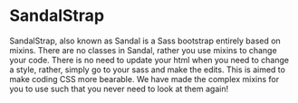 # SandalStrap

SandalStrap, also known as Sandal is a Sass bootstrap entirely based on mixins. There are no classes in Sandal, rather you use mixins to change your code. There is no need to update your html when you need to change a style, rather, simply go to your sass and make the edits. This is aimed to make coding CSS more bearable. We have made the complex mixins for you to use such that you never need to look at them again!
